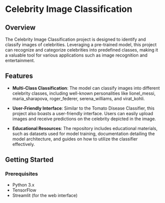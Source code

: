 # Celebrity Image Classification

## Overview

The Celebrity Image Classification project is designed to identify and classify images of celebrities. Leveraging a pre-trained model, this project can recognize and categorize celebrities into predefined classes, making it a valuable tool for various applications such as image recognition and entertainment.

## Features

- **Multi-Class Classification**: The model can classify images into different celebrity classes, including well-known personalities like lionel_messi, maria_sharapova, roger_federer, serena_williams, and virat_kohli.

- **User-Friendly Interface**: Similar to the Tomato Disease Classifier, this project also boasts a user-friendly interface. Users can easily upload images and receive predictions on the celebrity depicted in the image.

- **Educational Resources**: The repository includes educational materials, such as datasets used for model training, documentation detailing the model architecture, and guides on how to utilize the classifier effectively.

## Getting Started

### Prerequisites

- Python 3.x
- TensorFlow
- Streamlit (for the web interface)


